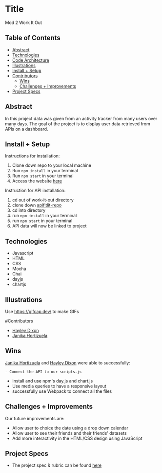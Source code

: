 

# Title
Mod 2 Work It Out


## Table of Contents
  - [Abstract](#abstract)
  - [Technologies](#technologies)
  - [Code Architecture](#code-architecture)
  - [Illustrations](#illustrations)
  - [Install + Setup](#set-up)
  - [Contributors](#contributors)
	- [Wins](#wins)
	- [Challenges + Improvements](#challenges-+-Improvements)
  - [Project Specs](#project-specs)

## Abstract
In this project data was given from an activity tracker from many users over many days. The goal of the project is to display user data retrieved from APIs on a dashboard.   

## Install + Setup

Instructions for installation:
1. Clone down repo to your local machine
2. Run `npm install` in your terminal
3. Run `npm start` in your terminal
4. Access the website [here](http://localhost:8080/)

Instruction for API installation:
1. cd out of work-it-out directory
2. clone down [apifitlit-repo](https://github.com/turingschool-examples/fitlit-api)
3. cd into directory
4. run `npm install` in your terminal
5. run `npm start` in your terminal
6. API data will now be linked to project

## Technologies
- Javascript
- HTML
- CSS
- Mocha
- Chai
- dayjs
- chartjs

## Illustrations

Use https://gifcap.dev/ to make GIFs

#Contributors
  - [Hayley Dixon](https://github.com/hheyhhay)
  - [Janika Hortizuela](https://github.com/jhortizu01)

## Wins
[Janika Hortizuela](https://github.com/jhortizu01) and [Hayley Dixon](https://github.com/hheyhhay) were able to successfully:

	- Connect the API to our scripts.js
  - Install and use npm's day.js and chart.js
  - Use media queries to have a responsive layout
  - successfully use Webpack to connect all the files

## Challenges + Improvements
Our future improvements are:
  - Allow user to choice the date using a drop down calendar
  - Allow user to see their friends and their friends' datasets
  - Add more interactivity in the HTML/CSS design using JavaScript

## Project Specs
  - The project spec & rubric can be found [here](https://frontend.turing.edu/projects/fitlit.html)
